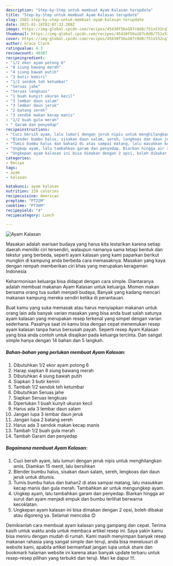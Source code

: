 ```yaml
---
description: "Step-by-Step untuk membuat Ayam Kalasan terupdate"
title: "Step-by-Step untuk membuat Ayam Kalasan terupdate"
slug: 2502-step-by-step-untuk-membuat-ayam-kalasan-terupdate
date: 2021-01-16T02:07:33.208Z
image: https://img-global.cpcdn.com/recipes/45430f56a187c0d8/751x532cq70/ayam-kalasan-foto-resep-utama.jpg
thumbnail: https://img-global.cpcdn.com/recipes/45430f56a187c0d8/751x532cq70/ayam-kalasan-foto-resep-utama.jpg
cover: https://img-global.cpcdn.com/recipes/45430f56a187c0d8/751x532cq70/ayam-kalasan-foto-resep-utama.jpg
author: Grace Clark
ratingvalue: 4.3
reviewcount: 40387
recipeingredient:
- "1/2 ekor ayam potong 6"
- "8 siung bawang merah"
- "4 siung bawah putih"
- "3 butir kemiri"
- "1/2 sendok teh ketumbar"
- "Seruas jahe"
- "Seruas lengkuas"
- "1 buah kunyit ukuran kecil"
- "3 lembar daun salam"
- "3 lembar daun jeruk"
- "2 batang sereh"
- "3 sendok makan kecap manis"
- "1/2 buah gula merah"
- " Garam dan penyedap"
recipeinstructions:
- "Cuci bersih ayam, lalu lumuri dengan jeruk nipis untuk menghilangkan amis. Diamkan 15 menit, lalu bersihkan"
- "Blender bumbu halus, sisakan daun salam, sereh, lengkoas dan daun jeruk untuk ditumis."
- "Tumis bumbu halus dan bahan2 di atas sampai matang, lalu masukkan kecap manis dan gula merah. Tambahkan air untuk mengungkep ayam."
- "Ungkep ayam, lalu tambahkan garam dan penyedap. Biarkan hingga air surut dan ayam menjadi empuk dan bumbu terlihat berwarna kecoklatan."
- "Ungkepan ayam kalasan ini bisa dimakan dengan 2 opsi, boleh dibakar atau digoreng ya. Selamat mencoba 😊"
categories:
- Recipe
tags:
- ayam
- kalasan

katakunci: ayam kalasan 
nutrition: 159 calories
recipecuisine: American
preptime: "PT22M"
cooktime: "PT36M"
recipeyield: "4"
recipecategory: Lunch

---
```



![Ayam Kalasan](https://img-global.cpcdn.com/recipes/45430f56a187c0d8/751x532cq70/ayam-kalasan-foto-resep-utama.jpg)

Masakan adalah warisan budaya yang harus kita lestarikan karena setiap daerah memiliki ciri tersendiri, walaupun namanya sama tetapi bentuk dan tekstur yang berbeda, seperti ayam kalasan yang kami paparkan berikut mungkin di kampung anda berbeda cara memasaknya. Masakan yang kaya dengan rempah memberikan ciri khas yang merupakan keragaman Indonesia



Keharmonisan keluarga bisa didapat dengan cara simple. Diantaranya adalah membuat makanan Ayam Kalasan untuk keluarga. Momen makan bersama orang tua sudah menjadi budaya, Banyak yang kadang mencari makanan kampung mereka sendiri ketika di perantauan.

Buat kamu yang suka memasak atau harus menyiapkan makanan untuk orang lain ada banyak varian masakan yang bisa anda buat salah satunya ayam kalasan yang merupakan resep terkenal yang simpel dengan varian sederhana. Pasalnya saat ini kamu bisa dengan cepat menemukan resep ayam kalasan tanpa harus bersusah payah.
Seperti resep Ayam Kalasan yang bisa anda contoh untuk disajikan pada keluarga tercinta. Dan sangat simple hanya dengan 14 bahan dan 5 langkah.


<!--inarticleads1-->

##### Bahan-bahan yang perlukan membuat Ayam Kalasan:

1. Dibutuhkan 1/2 ekor ayam potong 6
1. Harap siapkan 8 siung bawang merah
1. Dibutuhkan 4 siung bawah putih
1. Siapkan 3 butir kemiri
1. Tambah 1/2 sendok teh ketumbar
1. Dibutuhkan Seruas jahe
1. Siapkan Seruas lengkuas
1. Diperlukan 1 buah kunyit ukuran kecil
1. Harus ada 3 lembar daun salam
1. Jangan lupa 3 lembar daun jeruk
1. Jangan lupa 2 batang sereh
1. Harus ada 3 sendok makan kecap manis
1. Tambah 1/2 buah gula merah
1. Tambah  Garam dan penyedap




<!--inarticleads2-->

##### Bagaimana membuat  Ayam Kalasan:

1. Cuci bersih ayam, lalu lumuri dengan jeruk nipis untuk menghilangkan amis. Diamkan 15 menit, lalu bersihkan
1. Blender bumbu halus, sisakan daun salam, sereh, lengkoas dan daun jeruk untuk ditumis.
1. Tumis bumbu halus dan bahan2 di atas sampai matang, lalu masukkan kecap manis dan gula merah. Tambahkan air untuk mengungkep ayam.
1. Ungkep ayam, lalu tambahkan garam dan penyedap. Biarkan hingga air surut dan ayam menjadi empuk dan bumbu terlihat berwarna kecoklatan.
1. Ungkepan ayam kalasan ini bisa dimakan dengan 2 opsi, boleh dibakar atau digoreng ya. Selamat mencoba 😊




Demikianlah cara membuat ayam kalasan yang gampang dan cepat. Terima kasih untuk waktu anda untuk membaca artikel resep ini. Saya yakin kamu bisa meniru dengan mudah di rumah. Kami masih menyimpan banyak resep makanan rahasia yang sangat simple dan teruji, anda bisa menelusuri di website kami, apabila artikel bermanfaat jangan lupa untuk share dan bookmark halaman website ini karena akan banyak update terbaru untuk resep-resep pilihan yang terbukti dan teruji. Mari ke dapur !!!. 
